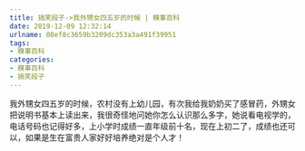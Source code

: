 ```yaml
---
title: 搞笑段子->我外甥女四五岁的时候 | 糗事百科
date: 2019-12-09 12:32:14
urlname: 08ef8c3659b3209dc353a3a491f39951
tags: 
- 糗事百科
categories:
- 糗事百科
- 搞笑段子
---
```

我外甥女四五岁的时候，农村没有上幼儿园，有次我给我奶奶买了感冒药，外甥女把说明书基本上读出来，我很奇怪地问她你怎么认识那么多字，她说看电视学的，电话号码也记得好多，上小学时成绩一直年级前十名，现在上初二了，成绩也还可以，如果是生在富贵人家好好培养绝对是个人才！


